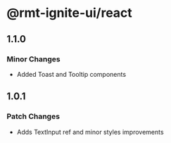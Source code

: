 # @rmt-ignite-ui/react

## 1.1.0

### Minor Changes

- Added Toast and Tooltip components

## 1.0.1

### Patch Changes

- Adds TextInput ref and minor styles improvements
